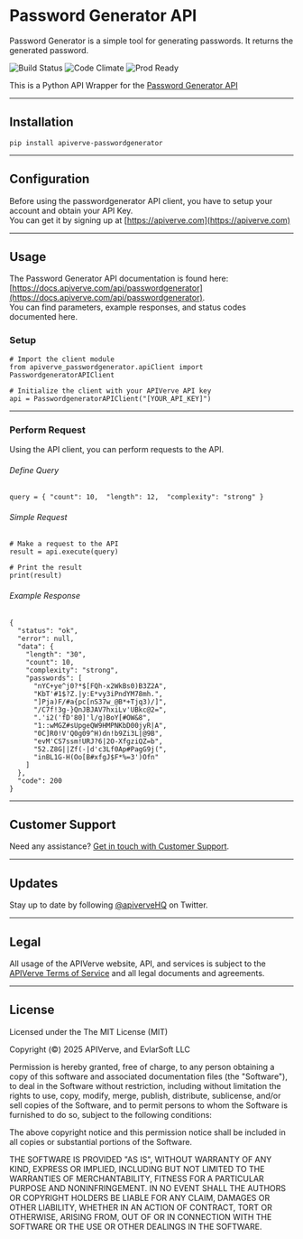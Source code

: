 Password Generator API
============

Password Generator is a simple tool for generating passwords. It returns the generated password.

![Build Status](https://img.shields.io/badge/build-passing-green)
![Code Climate](https://img.shields.io/badge/maintainability-B-purple)
![Prod Ready](https://img.shields.io/badge/production-ready-blue)

This is a Python API Wrapper for the [Password Generator API](https://apiverve.com/marketplace/api/passwordgenerator)

---

## Installation
	pip install apiverve-passwordgenerator

---

## Configuration

Before using the passwordgenerator API client, you have to setup your account and obtain your API Key.  
You can get it by signing up at [https://apiverve.com](https://apiverve.com)

---

## Usage

The Password Generator API documentation is found here: [https://docs.apiverve.com/api/passwordgenerator](https://docs.apiverve.com/api/passwordgenerator).  
You can find parameters, example responses, and status codes documented here.

### Setup

```
# Import the client module
from apiverve_passwordgenerator.apiClient import PasswordgeneratorAPIClient

# Initialize the client with your APIVerve API key
api = PasswordgeneratorAPIClient("[YOUR_API_KEY]")
```

---


### Perform Request
Using the API client, you can perform requests to the API.

###### Define Query

```
query = { "count": 10,  "length": 12,  "complexity": "strong" }
```

###### Simple Request

```
# Make a request to the API
result = api.execute(query)

# Print the result
print(result)
```

###### Example Response

```
{
  "status": "ok",
  "error": null,
  "data": {
    "length": "30",
    "count": 10,
    "complexity": "strong",
    "passwords": [
      "nYC+ye^j0?*$[FQh-x2WkBs0)B3Z2A",
      "KbT'#1$?Z.|y:E*vy3iPndYM78mh.",
      "]Pja)F/#a{pc[nS37w_@B*+Tjq3)/]",
      "/C7f!3g-}QnJBJAV7hxiLv'UBkc@2=",
      ".'i2('fD'80]'l/g)BoY[#OW&8",
      "1::wMGZ#sUpgeQW9HMPNKbD00jyR|A",
      "0C]R0!V'Q0g09^H)dn!b9Zi3L|@9B",
      "evM'CS7ssm!URJ?6|2O-XfgziQZ=b",
      "52.Z8G||Zf(-|d'c3Lf0Ap#PagG9j(",
      "inBL1G-H(Oo[B#xfgJ$F*%=3')Ofn"
    ]
  },
  "code": 200
}
```

---

## Customer Support

Need any assistance? [Get in touch with Customer Support](https://apiverve.com/contact).

---

## Updates
Stay up to date by following [@apiverveHQ](https://twitter.com/apiverveHQ) on Twitter.

---

## Legal

All usage of the APIVerve website, API, and services is subject to the [APIVerve Terms of Service](https://apiverve.com/terms) and all legal documents and agreements.

---

## License
Licensed under the The MIT License (MIT)

Copyright (&copy;) 2025 APIVerve, and EvlarSoft LLC

Permission is hereby granted, free of charge, to any person obtaining a copy of this software and associated documentation files (the "Software"), to deal in the Software without restriction, including without limitation the rights to use, copy, modify, merge, publish, distribute, sublicense, and/or sell copies of the Software, and to permit persons to whom the Software is furnished to do so, subject to the following conditions:

The above copyright notice and this permission notice shall be included in all copies or substantial portions of the Software.

THE SOFTWARE IS PROVIDED "AS IS", WITHOUT WARRANTY OF ANY KIND, EXPRESS OR IMPLIED, INCLUDING BUT NOT LIMITED TO THE WARRANTIES OF MERCHANTABILITY, FITNESS FOR A PARTICULAR PURPOSE AND NONINFRINGEMENT. IN NO EVENT SHALL THE AUTHORS OR COPYRIGHT HOLDERS BE LIABLE FOR ANY CLAIM, DAMAGES OR OTHER LIABILITY, WHETHER IN AN ACTION OF CONTRACT, TORT OR OTHERWISE, ARISING FROM, OUT OF OR IN CONNECTION WITH THE SOFTWARE OR THE USE OR OTHER DEALINGS IN THE SOFTWARE.